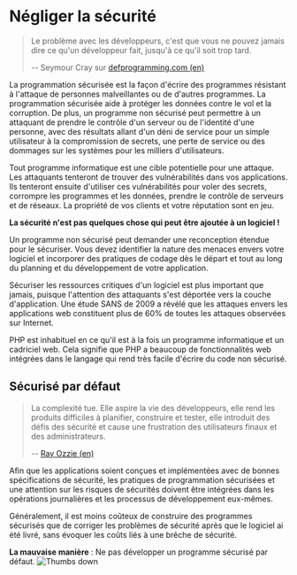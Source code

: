 # Négliger la sécurité #

> Le problème avec les développeurs, c'est que vous ne pouvez jamais dire ce qu'un développeur fait, jusqu'à ce qu'il soit trop tard.
>
> -- Seymour Cray sur [defprogramming.com (en)](http://www.defprogramming.com/q/6e61ae30a855/)

La programmation sécurisée est la façon d'écrire des programmes résistant à l'attaque de personnes malveillantes ou de d'autres programmes. La programmation sécurisée aide à protéger les données contre le vol et la corruption. De plus, un programme non sécurisé peut permettre à un attaquant de prendre le contrôle d'un serveur ou de l'identité d'une personne, avec des résultats allant d'un déni de service pour un simple utilisateur à la compromission de secrets, une perte de service ou des dommages sur les systèmes pour les milliers d'utilisateurs.

Tout programme informatique est une cible potentielle pour une attaque. Les attaquants tenteront de trouver des vulnérabilités dans vos applications. Ils tenteront ensuite d'utiliser ces vulnérabilités pour voler des secrets, corrompre les programmes et les données, prendre le contrôle de serveurs et de réseaux. La propriété de vos clients et votre réputation sont en jeu.

**La sécurité n'est pas quelques chose qui peut être ajoutée à un logiciel !**

Un programme non sécurisé peut demander une reconception étendue pour le sécuriser. Vous devez identifier la nature des menaces envers votre logiciel et incorporer des pratiques de codage dès le départ et tout au long du planning et du développement de votre application.

Sécuriser les ressources critiques d'un logiciel est plus important que jamais, puisque l'attention des attaquants s'est déportée vers la couche d'application. Une étude SANS de 2009 a révélé que les attaques envers les applications web constituent plus de 60% de toutes les attaques observées sur Internet.

PHP est inhabituel en ce qu'il est à la fois un programme informatique et un cadriciel web. Cela signifie que PHP a beaucoup de fonctionnalités web intégrées dans le langage qui rend très facile d'écrire du code non sécurisé.

## Sécurisé par défaut ##

> La complexité tue. Elle aspire la vie des développeurs, elle rend les produits difficiles à planifier, construire et tester, elle introduit des défis des sécurité et cause une frustration des utilisateurs finaux et des administrateurs.
>
> -- [Ray Ozzie (en)](www.azquotes.com/quote/585933)

Afin que les applications soient conçues et implémentées avec de bonnes spécifications de sécurité, les pratiques de programmation sécurisées et une attention sur les risques de sécurités doivent être intégrées dans les opérations journalières et les processus de développement eux-mêmes.

Généralement, il est moins coûteux de construire des programmes sécurisés que de corriger les problèmes de sécurité après que le logiciel ai été livré, sans évoquer les coûts liés à une brêche de sécurité.


**La mauvaise manière** : Ne pas développer un programme sécurisé par défaut. ![Thumbs down](/img/thumbs-down.png)
